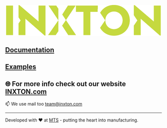 ![Inxton logo](./assets/logo.png)

## [Documentation](https://github.com/Inxton/documentation/blob/master/Inxton.Package.Vortex.Essentials/README.md)
## [Examples](https://github.com/Inxton/Examples-Inxton.Package.Vortex.Essentials)

## 🌐  For more info check out our website [INXTON.com](https://www.inxton.com/)

📫  We use mail too team@inxton.com 

---
Developed with ❤ at [MTS](https://www.mts.sk/en) - putting the heart into manufacturing.
 

